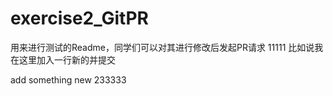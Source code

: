 # exercise2_GitPR
用来进行测试的Readme，同学们可以对其进行修改后发起PR请求
11111
比如说我在这里加入一行新的并提交

add something new 233333
